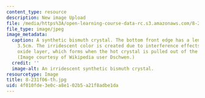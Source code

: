 ```yaml
---
content_type: resource
description: New image Upload
file: /media/https%3A/open-learning-course-data-rc.s3.amazonaws.com/8-231-physics-of-solids-i-fall-2006/4f010fde3e0ca8e102b5a21f8adbe1da_8-231f06-th.jpg
file_type: image/jpeg
image_metadata:
  caption: A synthetic bismuth crystal. The bottom front edge has a length of about
    3.5cm. The irridescent color is created due to interference effects in a thin
    oxide layer, which forms when the hot crystal is pulled out of the bismuth melt.
    (Image courtesy of Wikipedia user Dschwen.)
  credit: ''
  image-alt: An irridescent synthetic bismuth crystal.
resourcetype: Image
title: 8-231f06-th.jpg
uid: 4f010fde-3e0c-a8e1-02b5-a21f8adbe1da
---
```

